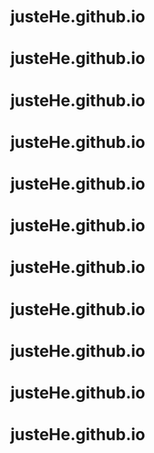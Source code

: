 # justeHe.github.io
# justeHe.github.io
# justeHe.github.io
# justeHe.github.io
# justeHe.github.io
# justeHe.github.io
# justeHe.github.io
# justeHe.github.io
# justeHe.github.io
# justeHe.github.io
# justeHe.github.io
